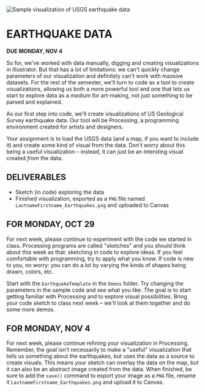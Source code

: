 ![Sample visualization of USGS earthquake data](https://raw.githubusercontent.com/jeffThompson/DataVisualization/master/Demos/Week08-EarthquakeDemo/EarthquakeTemplate/Earthquakes.png)

# EARTHQUAKE DATA

**DUE MONDAY, NOV 4**  

So for, we've worked with data manually, digging and creating visualizations in Illustrator. But that has a lot of limitations: we can't quickly change parameters of our visualization and definitely can't work with massive datasets. For the rest of the semester, we'll turn to code as a tool to create visualizations, allowing us both a more powerful tool and one that lets us start to explore data as a *medium* for art-making, not just something to be parsed and explained.

As our first step into code, we'll create visualizations of US Geological Survey earthquake data. Our tool will be Processing, a programming environment created for artists and designers.

Your assignment is to load the USGS data (and a map, if you want to include it) and create some kind of visual from the data. Don't worry about this being a useful visualization – instead, it can just be an intersting visual created *from* the data.


## DELIVERABLES  

* Sketch (in code) exploring the data  
* Finished visualization, exported as a `PNG` file named `LastnameFirstname_Earthquakes.png` and uploaded to Canvas  


## FOR MONDAY, OCT 29  

For next week, please continue to experiment with the code we started in class. Processing programs are called "sketches" and you should think about this week as that: sketching in code to explore ideas. If you feel comfortable with programming, try to apply what you know. If code is new to you, no worry: you can do a lot by varying the kinds of shapes being drawn, colors, etc. 

Start with the `EarthquakeTemplate` in the `Demos` folder. Try changing the parameters in the sample code and see what you like. The goal is to start getting familiar with Processing and to explore visual possibilities. Bring your code sketch to class next week – we'll look at them together and do some more demos.


## FOR MONDAY, NOV 4  

For next week, please continue refining your visualization in Processing. Remember, the goal isn't necessarily to make a "useful" visualization that tells us something about the earthquakes, but uses the data as a source to create visuals. This means your sketch can overlay the data on the map, but it can also be an abstract image created from the data. When finished, be sure to add the `save()` command to export your image as a `PNG` file, rename it `LastnameFirstname_Earthquakes.png` and upload it to Canvas.

